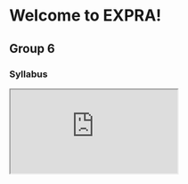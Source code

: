 # Welcome to EXPRA!

## Group 6

### Syllabus
<iframe src="https://docs.google.com/document/d/e/2PACX-1vRHFrQ4InV_dwrdm3sYqcfSqgG85At1qxl9drimrOmEbL2fvGExWz4Mwjb8wnB5WTLpjsjpT88oBuJh/pub?embedded=true"></iframe>